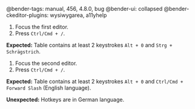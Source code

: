 @bender-tags: manual, 456, 4.8.0, bug
@bender-ui: collapsed
@bender-ckeditor-plugins: wysiwygarea, a11yhelp

1. Focus the first editor.
1. Press `Ctrl/Cmd + /`.

  **Expected:**  Table contains at least 2 keystrokes `Alt + 0` and `Strg + Schrägstrich`.

1. Focus the second editor.
1. Press `Ctrl/Cmd + /`.

  **Expected:** Table contains at least 2 keystrokes `Alt + 0` and `Ctrl/Cmd + Forward Slash` (English language).

  **Unexpected:** Hotkeys are in German language.
